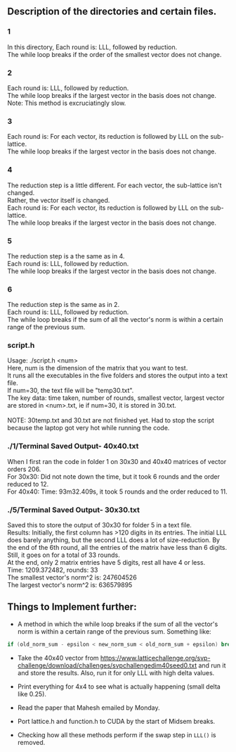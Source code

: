 ## Description of the directories and certain files.

### 1
In this directory, Each round is: LLL, followed by reduction. <br>
The while loop breaks if the order of the smallest vector does not change.

### 2
Each round is: LLL, followed by reduction. <br>
The while loop breaks if the largest vector in the basis does not change. <br>
Note: This method is excruciatingly slow. <br>

### 3
Each round is: For each vector, its reduction is followed by LLL on the sub-lattice.<br>
The while loop breaks if the largest vector in the basis does not change.

### 4
The reduction step is a little different. For each vector, the sub-lattice isn't changed.<br>
Rather, the vector itself is changed.<br>
Each round is: For each vector, its reduction is followed by LLL on the sub-lattice.<br>
The while loop breaks if the largest vector in the basis does not change.

### 5
The reduction step is a the same as in 4.<br>
Each round is: LLL, followed by reduction.<br>
The while loop breaks if the largest vector in the basis does not change.

### 6
The reduction step is the same as in 2.<br>
Each round is: LLL, followed by reduction. <br>
The while loop breaks if the sum of all the vector's norm is within a certain range of the previous sum.

### script.h
Usage: ./script.h <num\><br>
Here, num is the dimension of the matrix that you want to test.<br>
It runs all the executables in the five folders and stores the output into a text file.<br>
If num=30, the text file will be "temp30.txt".<br>
The key data: time taken, number of rounds, smallest vector, largest vector are stored in <num\>.txt, ie if num=30, it is stored in 30.txt.<br><br>
NOTE: 30temp.txt and 30.txt are not finished yet. Had to stop the script because the laptop got very hot while running the code.

### ./1/Terminal Saved Output- 40x40.txt
When I first ran the code in folder 1 on 30x30 and 40x40 matrices of vector orders 206.<br>
For 30x30: Did not note down the time, but it took 6 rounds and the order reduced to 12.<br>
For 40x40: Time: 93m32.409s, it took 5 rounds and the order reduced to 11.

### ./5/Terminal Saved Output- 30x30.txt
Saved this to store the output of 30x30 for folder 5 in a text file.<br>
Results: Initially, the first column has >120 digits in its entries. The initial LLL does
barely anything, but the second LLL does a lot of size-reduction. By the end of the 6th round, all the entries of the matrix have less than 6 digits.
Still, it goes on for a total of 33 rounds.<br>
At the end, only 2 matrix entries have 5 digits, rest all have 4 or less.<br>
Time: 1209.372482, rounds: 33<br>
The smallest vector's norm^2 is:  247604526<br>
The largest vector's norm^2 is:   636579895<br>

## Things to Implement further:

* A method in which the while loop breaks if the sum of all the vector's norm is within a certain range of the previous sum. Something like:
```c
if (old_norm_sum - epsilon < new_norm_sum < old_norm_sum + epsilon) break;
```
* Take the 40x40 vector from https://www.latticechallenge.org/svp-challenge/download/challenges/svpchallengedim40seed0.txt and run it and store the results. Also, run it for only LLL with high delta values.

* Print everything for 4x4 to see what is actually happening (small delta like 0.25).

* Read the paper that Mahesh emailed by Monday.

* Port lattice.h and function.h to CUDA by the start of Midsem breaks.

* Checking how all these methods perform if the swap step in ```LLL()``` is removed.

